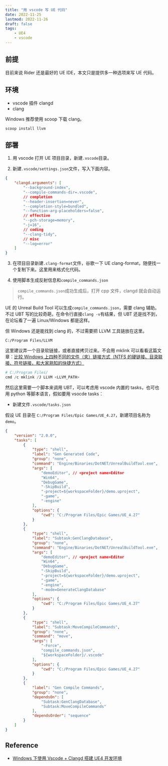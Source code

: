 ```yaml
---
title: "用 vscode 写 UE 代码"
date: 2022-11-25
lastmod: 2022-11-26
draft: false
tags:
    - UE4
    - vscode
---
```


## 前提

目前来说 Rider 还是最好的 UE IDE，本文只是提供多一种选项来写 UE 代码。

## 环境

- vscode 插件 clangd
- clang

Windows 推荐使用 scoop 下载 clang。
```
scoop install llvm
```

## 部署

1. 用 vscode 打开 UE 项目目录，新建`.vscode`目录。

2. 新建`.vscode/settings.json`文件，写入下面内容。

```json
{
    "clangd.arguments": [
        "--background-index",
        "--compile-commands-dir=.vscode",
        // completion
        "--header-insertion=never",
        "--completion-style=bundled",
        "--function-arg-placeholders=false",
        // effective
        "--pch-storage=memory",
        "-j=16",
        // coding
        "--clang-tidy",
        // misc
        "--log=error"
    ]
}
```

3. 在项目目录新建`.clang-format`文件，谷歌一下 UE clang-format，随便找一个复制下来。这里用来格式化代码。

4. 使用脚本生成反射信息和`compile_commands.json`

> `compile_commands.json`成功生成后，打开 cpp 文件，clangd 就会自动运行。

UE 的 Unreal Build Tool 可以生成`compile_commands.json`，需要 clang 辅助。不过 UBT 写的比较奇葩，在命令行直接`clang -v`有结果，但 UBT 还是找不到，在论坛看了一遍 Linux/Windows 都是这样。

但 Windows 还是能找到 clang 的，不过需要把 LLVM 工具链放在这里。
```
C:/Program Files/LLVM
```
这里建议弄一个目录软链接，或者直接拷贝过来。不会用 mklink 可以看看这篇文章：[比较 Windows 上四种不同的文件（夹）链接方式（NTFS 的硬链接、目录联接、符号链接，和大家熟知的快捷方式）
](https://blog.walterlv.com/post/ntfs-link-comparisons.html)
```powershell
# C:/Program Files/
cmd /c mklink /J LLVM <LLVM_PATH>
```

然后这里需要一个脚本来调用 UBT，可以考虑用 vscode 内置的 tasks，也可也用 python 等脚本语言，假如要用 vsocde tasks：

- 新建文件`.vscode/tasks.json`

假设 UE 目录在 `C:/Program Files/Epic Games/UE_4.27`，新建项目名称为`demo`。
```json
{
    "version": "2.0.0",
    "tasks": [
        {
            "type": "shell",
            "label": "Gen Generated Code",
            "group": "none",
            "command": "Engine/Binaries/DotNET/UnrealBuildTool.exe",
            "args": [
                "demoEditor", // <project name>Editor
                "Win64",
                "DebugGame",
                "-SkipBuild",
                "-project=${workspaceFolder}/demo.uproject",
                "-game",
                "-engine"
            ],
            "options": {
                "cwd": "C:/Program Files/Epic Games/UE_4.27"
            }
        },
        {
            "type": "shell",
            "label": "Subtask:GenClangDatabase",
            "group": "none",
            "command": "Engine/Binaries/DotNET/UnrealBuildTool.exe",
            "args": [
                "demoEditor", // <project name>Editor
                "Win64",
                "DebugGame",
                "-SkipBuild",
                "-project=${workspaceFolder}/demo.uproject",
                "-game",
                "-engine",
                "-mode=GenerateClangDatabase"
            ],
            "options": {
                "cwd": "C:/Program Files/Epic Games/UE_4.27"
            }
        },
        {
            "type": "shell",
            "label": "Subtask:MoveCompileCommands",
            "group": "none",
            "command": "move",
            "args": [
                "-Force",
                "compile_commands.json",
                "${workspaceFolder}/.vscode"
            ],
            "options": {
                "cwd": "C:/Program Files/Epic Games/UE_4.27"
            }
        },
        {
            "label": "Gen Compile Commands",
            "group": "none",
            "dependsOn": [
                "Subtask:GenClangDatabase",
                "Subtask:MoveCompileCommands"
            ],
            "dependsOrder": "sequence"
        }
    ]
}
```

## Reference

- [Windows 下使用 Vscode + Clangd 搭建 UE4 开发环境](https://zhuanlan.zhihu.com/p/507625365)
